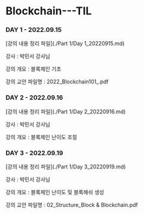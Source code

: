 # Blockchain---TIL

### DAY 1 - 2022.09.15

[강의 내용 정리 파일](./Part 1/Day 1_20220915.md)

강사 : 박민서 강사님

강의 개요 : 블록체인 기초

강의 교안 파일명 : 2022_Blockchain101_.pdf



### DAY 2 - 2022.09.16

[강의 내용 정리 파일](./Part 1/Day 2_20220916.md)

강사 : 박민서 강사님

강의 개요 : 블록체인 난이도 조절



### DAY 3 - 2022.09.19

[강의 내용 정리 파일](./Part 1/Day 3_20220919.md)

강사 : 박민서 강사님

강의 개요 : 블록체인 난이도 및 블록해쉬 생성

강의 교안 파일명 : 02_Structure_Block & Blockchain.pdf